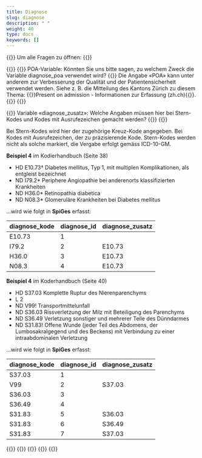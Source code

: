 ```yaml
---
title: Diagnose 
slug: diagnose
description: " "
weight: 40
type: docs
keywords: []
---
```


{{<faqBlock>}}
Um alle Fragen zu öffnen: {{<collapsibleGroupCommand groupId="diagnose">}}

{{<numberedList>}}
{{<listItem>}}
POA-Variable: Könnten Sie uns bitte sagen, zu welchem Zweck die Variable diagnose_poa verwendet wird?
{{<collapsibleBlock groupId="diagnose">}}
Die Angabe «POA» kann unter anderem zur Verbesserung der Qualität und der Patientensicherheit verwendet werden. Siehe z. B. die Mitteilung des Kantons Zürich zu diesem Thema: {{<link url="https://www.zh.ch/content/dam/zhweb/bilder-dokumente/themen/gesundheit/gesundheitsversorgung/spitaeler_kliniken/daten_und_statistik_der_listenspitaeler/datenerhebung/poa_informationen.pdf" newTab="true">}}Present on admission - Informationen zur Erfassung (zh.ch){{</link>}}.
{{</collapsibleBlock>}}
{{</listItem>}}

{{<listItem>}}
 Variable «diagnose_zusatz»: Welche Angaben müssen hier bei Stern-Kodes und Kodes mit Ausrufezeichen gemacht werden?
{{<collapsibleBlock groupId="diagnose">}}
{{<markdown>}}

Bei Stern-Kodes wird hier der zugehörige Kreuz-Kode angegeben. Bei Kodes mit Ausrufezeichen, der zu präzisierende Kode. Stern-Kodes werden nicht als solche markiert, die Vergabe erfolgt gemäss ICD-10-GM.

**Beispiel 4** im Kodierhandbuch (Seite 38)

- HD E10.73† Diabetes mellitus, Typ 1, mit multiplen Komplikationen, als entgleist bezeichnet
- ND I79.2\* Periphere Angiopathie bei anderenorts klassifizierten Krankheiten
- ND H36.0\* Retinopathia diabetica
- ND N08.3\* Glomeruläre Krankheiten bei Diabetes mellitus

…wird wie folgt in **SpiGes** erfasst:  

|diagnose_kode|diagnose_id|diagnose_zusatz|
|---------|---------|---------|
|E10.73|1| |
|I79.2|2|E10.73|
|H36.0|3|E10.73|
|N08.3|4|E10.73|

**Beispiel 4** im Koderhandbuch (Seite 40)

- HD S37.03 Komplette Ruptur des Nierenparenchyms
- L 2
- ND V99! Transportmittelunfall
- ND S36.03 Rissverletzung der Milz mit Beteiligung des Parenchyms
- ND S36.49 Verletzung sonstiger und mehrerer Teile des Dünndarmes
- ND S31.83! Offene Wunde (jeder Teil des Abdomens, der Lumbosakralgegend und des Beckens) mit Verbindung zu einer intraabdominalen Verletzung

…wird wie folgt in **SpiGes** erfasst:

|diagnose_kode|diagnose_id|diagnose_zusatz|
|---------|---------|---------|
|S37.03|1| |
|V99|2|S37.03|
|S36.03|3||
|S36.49|4||
|S31.83|5|S36.03|
|S31.83|6|S36.49|
|S31.83|7|S37.03|

{{</markdown>}}
{{</collapsibleBlock>}}
{{</listItem>}}
{{</numberedList>}}
{{</faqBlock>}}
